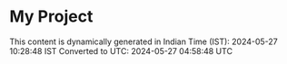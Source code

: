 # My Project

This content is dynamically generated in Indian Time (IST): 2024-05-27 10:28:48 IST
Converted to UTC: 2024-05-27 04:58:48 UTC
